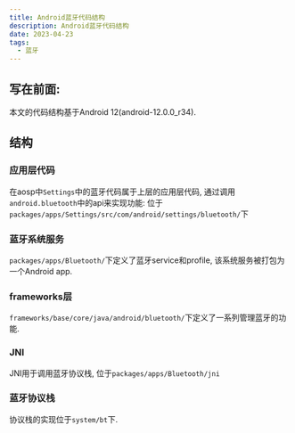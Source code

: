 ```yaml
---
title: Android蓝牙代码结构
description: Android蓝牙代码结构
date: 2023-04-23
tags:
  - 蓝牙
---
```


## 写在前面: 
本文的代码结构基于Android 12(android-12.0.0_r34).

## 结构
### 应用层代码
在aosp中`Settings`中的蓝牙代码属于上层的应用层代码, 通过调用`android.bluetooth`中的api来实现功能: 
位于`packages/apps/Settings/src/com/android/settings/bluetooth/`下

### 蓝牙系统服务
`packages/apps/Bluetooth/`下定义了蓝牙service和profile, 该系统服务被打包为一个Android app.

### frameworks层
`frameworks/base/core/java/android/bluetooth/`下定义了一系列管理蓝牙的功能.

### JNI
JNI用于调用蓝牙协议栈, 位于`packages/apps/Bluetooth/jni`

### 蓝牙协议栈
协议栈的实现位于`system/bt`下.

